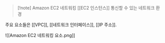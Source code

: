 > [!note] Amazon EC2 네트워킹
> [[EC2 인스턴스]] 통신할 수 있는 네트워크 환경

주요 요소들은 [[VPC]], [[네트워크 인터페이스]], [[IP 주소]]. 




![[Amazon EC2 네트워킹 요소.png]]